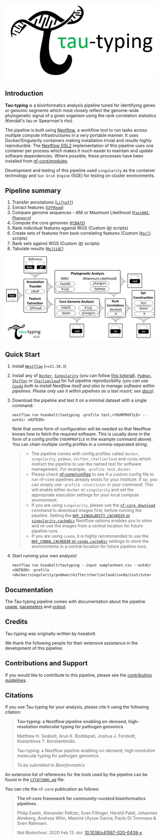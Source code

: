 # ![Tau-typing](docs/images/tautyping_logo_light.png#gh-light-mode-only) 

## Introduction

**Tau-typing** is a bioinformatics analysis pipeline tuned for identifying genes or genomic segments which most closely reflect the genome-wide phylogenetic signal of a given organism using the rank correlation statistics (Kendall's tau or Spearman's rho).

The pipeline is built using [Nextflow](https://www.nextflow.io), a workflow tool to run tasks across multiple compute infrastructures in a very portable manner. It uses Docker/Singularity containers making installation trivial and results highly reproducible. The [Nextflow DSL2](https://www.nextflow.io/docs/latest/dsl2.html) implementation of this pipeline uses one container per process which makes it much easier to maintain and update software dependencies. Where possible, these processes have been installed from [nf-core/modules](https://github.com/nf-core/modules).

Development and testing of this pipeline used `singularity` as the container technology and `Sun Grid Engine` (SGE) for testing on cluster environments. 


## Pipeline summary

1. Transfer annotations ([`Liftoff`](https://academic.oup.com/bioinformatics/article/37/12/1639/6035128))
2. Extract features ([`GFFRead`](https://github.com/gpertea/gffread))
3. Compare genome sequences - ANI or Maximum Likelihood ([`FastANI`](https://www.nature.com/articles/s41467-018-07641-9), [`Phangorn`](https://academic.oup.com/bioinformatics/article/27/4/592/198887))
4. Compute the core genomes ([`PIRATE`](https://academic.oup.com/gigascience/article/8/10/giz119/5584409))
5. Rank individual features against WGS (Custom ([`R`](https://www.r-project.org/)) scripts)
6. Create sets of features from best-correlating features (Custom ([`Perl`](https://www.perl.org/)) scripts)
7. Rank sets against WGS (Custom ([`R`](https://www.r-project.org/)) scripts)
8. Tabulate results ([`MultiQC`](http://multiqc.info/))

![Tau-typing](docs/images/tautyping_workflow_v1.0.300.png) 

## Quick Start

1. Install [`Nextflow`](https://www.nextflow.io/docs/latest/getstarted.html#installation) (`>=21.10.3`)

2. Install any of [`Docker`](https://docs.docker.com/engine/installation/), [`Singularity`](https://www.sylabs.io/guides/3.0/user-guide/) (you can follow [this tutorial](https://singularity-tutorial.github.io/01-installation/)), [`Podman`](https://podman.io/), [`Shifter`](https://nersc.gitlab.io/development/shifter/how-to-use/) or [`Charliecloud`](https://hpc.github.io/charliecloud/) for full pipeline reproducibility _(you can use [`Conda`](https://conda.io/miniconda.html) both to install Nextflow itself and also to manage software within pipelines. Please only use it within pipelines as a last resort; see [docs](https://nf-co.re/usage/configuration#basic-configuration-profiles))_.

3. Download the pipeline and test it on a minimal dataset with a single command:

   ```console
   nextflow run hseabolt/tautyping -profile test,<YOURPROFILE> --outdir <OUTDIR>
   ```

   Note that some form of configuration will be needed so that Nextflow knows how to fetch the required software. This is usually done in the form of a config profile (`YOURPROFILE` in the example command above). You can chain multiple config profiles in a comma-separated string.

   > - The pipeline comes with config profiles called `docker`, `singularity`, `podman`, `shifter`, `charliecloud` and `conda` which instruct the pipeline to use the named tool for software management. For example, `-profile test,docker`.
   > - Please check [nf-core/configs](https://github.com/nf-core/configs#documentation) to see if a custom config file to run nf-core pipelines already exists for your Institute. If so, you can simply use `-profile <institute>` in your command. This will enable either `docker` or `singularity` and set the appropriate execution settings for your local compute environment.
   > - If you are using `singularity`, please use the [`nf-core download`](https://nf-co.re/tools/#downloading-pipelines-for-offline-use) command to download images first, before running the pipeline. Setting the [`NXF_SINGULARITY_CACHEDIR` or `singularity.cacheDir`](https://www.nextflow.io/docs/latest/singularity.html?#singularity-docker-hub) Nextflow options enables you to store and re-use the images from a central location for future pipeline runs.
   > - If you are using `conda`, it is highly recommended to use the [`NXF_CONDA_CACHEDIR` or `conda.cacheDir`](https://www.nextflow.io/docs/latest/conda.html) settings to store the environments in a central location for future pipeline runs.

4. Start running your own analysis!

   ```console
   nextflow run hseabolt/tautyping --input samplesheet.csv --outdir <OUTDIR> -profile <docker/singularity/podman/shifter/charliecloud/conda/institute>
   ```

## Documentation

The Tau-typing pipeline comes with documentation about the pipeline [usage](https://github.com/hseabolt/tautyping/usage), [parameters](https://github.com/hseabolt/tautyping/parameters) and [output](https://github.com/hseabolt/tautyping/output).

## Credits

Tau-typing was originally written by hseabolt.

We thank the following people for their extensive assistance in the development of this pipeline:

## Contributions and Support

If you would like to contribute to this pipeline, please see the [contributing guidelines](.github/CONTRIBUTING.md).

## Citations

If you use Tau-typing for your analysis, please cite it using the following citation: 

> **Tau-typing: a Nextflow pipeline enabling on-demand, high-resolution molecular typing for pathogen genomics**
>
> Matthew H. Seabolt, Arun K. Boddapati, Joshua J. Forstedt, Kostantinos T. Konstantinidis.  
>
> Tau-typing: a Nextflow pipeline enabling on-demand, high-resolution molecular typing for pathogen genomics.
>
> _To be submitted to Bioinformatics_

An extensive list of references for the tools used by the pipeline can be found in the [`CITATIONS.md`](CITATIONS.md) file.

You can cite the `nf-core` publication as follows:

> **The nf-core framework for community-curated bioinformatics pipelines.**
>
> Philip Ewels, Alexander Peltzer, Sven Fillinger, Harshil Patel, Johannes Alneberg, Andreas Wilm, Maxime Ulysse Garcia, Paolo Di Tommaso & Sven Nahnsen.
>
> _Nat Biotechnol._ 2020 Feb 13. doi: [10.1038/s41587-020-0439-x](https://dx.doi.org/10.1038/s41587-020-0439-x).

